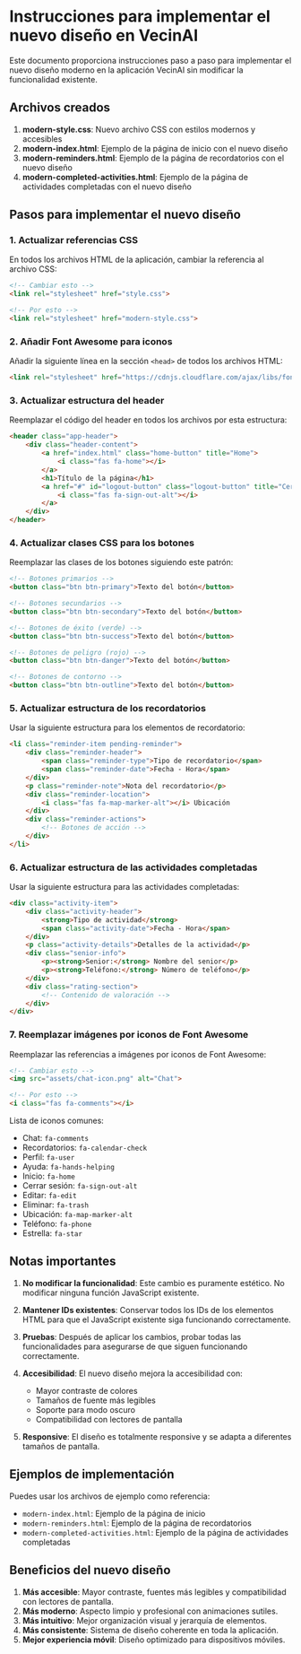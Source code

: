 # Instrucciones para implementar el nuevo diseño en VecinAI

Este documento proporciona instrucciones paso a paso para implementar el nuevo diseño moderno en la aplicación VecinAI sin modificar la funcionalidad existente.

## Archivos creados

1. **modern-style.css**: Nuevo archivo CSS con estilos modernos y accesibles
2. **modern-index.html**: Ejemplo de la página de inicio con el nuevo diseño
3. **modern-reminders.html**: Ejemplo de la página de recordatorios con el nuevo diseño
4. **modern-completed-activities.html**: Ejemplo de la página de actividades completadas con el nuevo diseño

## Pasos para implementar el nuevo diseño

### 1. Actualizar referencias CSS

En todos los archivos HTML de la aplicación, cambiar la referencia al archivo CSS:

```html
<!-- Cambiar esto -->
<link rel="stylesheet" href="style.css">

<!-- Por esto -->
<link rel="stylesheet" href="modern-style.css">
```

### 2. Añadir Font Awesome para iconos

Añadir la siguiente línea en la sección `<head>` de todos los archivos HTML:

```html
<link rel="stylesheet" href="https://cdnjs.cloudflare.com/ajax/libs/font-awesome/6.4.0/css/all.min.css">
```

### 3. Actualizar estructura del header

Reemplazar el código del header en todos los archivos por esta estructura:

```html
<header class="app-header">
    <div class="header-content">
        <a href="index.html" class="home-button" title="Home">
            <i class="fas fa-home"></i>
        </a>
        <h1>Título de la página</h1>
        <a href="#" id="logout-button" class="logout-button" title="Cerrar sesión">
            <i class="fas fa-sign-out-alt"></i>
        </a>
    </div>
</header>
```

### 4. Actualizar clases CSS para los botones

Reemplazar las clases de los botones siguiendo este patrón:

```html
<!-- Botones primarios -->
<button class="btn btn-primary">Texto del botón</button>

<!-- Botones secundarios -->
<button class="btn btn-secondary">Texto del botón</button>

<!-- Botones de éxito (verde) -->
<button class="btn btn-success">Texto del botón</button>

<!-- Botones de peligro (rojo) -->
<button class="btn btn-danger">Texto del botón</button>

<!-- Botones de contorno -->
<button class="btn btn-outline">Texto del botón</button>
```

### 5. Actualizar estructura de los recordatorios

Usar la siguiente estructura para los elementos de recordatorio:

```html
<li class="reminder-item pending-reminder">
    <div class="reminder-header">
        <span class="reminder-type">Tipo de recordatorio</span>
        <span class="reminder-date">Fecha - Hora</span>
    </div>
    <p class="reminder-note">Nota del recordatorio</p>
    <div class="reminder-location">
        <i class="fas fa-map-marker-alt"></i> Ubicación
    </div>
    <div class="reminder-actions">
        <!-- Botones de acción -->
    </div>
</li>
```

### 6. Actualizar estructura de las actividades completadas

Usar la siguiente estructura para las actividades completadas:

```html
<div class="activity-item">
    <div class="activity-header">
        <strong>Tipo de actividad</strong>
        <span class="activity-date">Fecha - Hora</span>
    </div>
    <p class="activity-details">Detalles de la actividad</p>
    <div class="senior-info">
        <p><strong>Senior:</strong> Nombre del senior</p>
        <p><strong>Teléfono:</strong> Número de teléfono</p>
    </div>
    <div class="rating-section">
        <!-- Contenido de valoración -->
    </div>
</div>
```

### 7. Reemplazar imágenes por iconos de Font Awesome

Reemplazar las referencias a imágenes por iconos de Font Awesome:

```html
<!-- Cambiar esto -->
<img src="assets/chat-icon.png" alt="Chat">

<!-- Por esto -->
<i class="fas fa-comments"></i>
```

Lista de iconos comunes:
- Chat: `fa-comments`
- Recordatorios: `fa-calendar-check`
- Perfil: `fa-user`
- Ayuda: `fa-hands-helping`
- Inicio: `fa-home`
- Cerrar sesión: `fa-sign-out-alt`
- Editar: `fa-edit`
- Eliminar: `fa-trash`
- Ubicación: `fa-map-marker-alt`
- Teléfono: `fa-phone`
- Estrella: `fa-star`

## Notas importantes

1. **No modificar la funcionalidad**: Este cambio es puramente estético. No modificar ninguna función JavaScript existente.

2. **Mantener IDs existentes**: Conservar todos los IDs de los elementos HTML para que el JavaScript existente siga funcionando correctamente.

3. **Pruebas**: Después de aplicar los cambios, probar todas las funcionalidades para asegurarse de que siguen funcionando correctamente.

4. **Accesibilidad**: El nuevo diseño mejora la accesibilidad con:
   - Mayor contraste de colores
   - Tamaños de fuente más legibles
   - Soporte para modo oscuro
   - Compatibilidad con lectores de pantalla

5. **Responsive**: El diseño es totalmente responsive y se adapta a diferentes tamaños de pantalla.

## Ejemplos de implementación

Puedes usar los archivos de ejemplo como referencia:
- `modern-index.html`: Ejemplo de la página de inicio
- `modern-reminders.html`: Ejemplo de la página de recordatorios
- `modern-completed-activities.html`: Ejemplo de la página de actividades completadas

## Beneficios del nuevo diseño

1. **Más accesible**: Mayor contraste, fuentes más legibles y compatibilidad con lectores de pantalla.
2. **Más moderno**: Aspecto limpio y profesional con animaciones sutiles.
3. **Más intuitivo**: Mejor organización visual y jerarquía de elementos.
4. **Más consistente**: Sistema de diseño coherente en toda la aplicación.
5. **Mejor experiencia móvil**: Diseño optimizado para dispositivos móviles.
